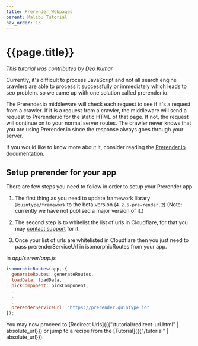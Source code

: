 ```yaml
---
title: Prerender Webpages
parent: Malibu Tutorial
nav_order: 13
---
```


# {{page.title}}

*This tutorial was contributed by [Deo Kumar](https://www.linkedin.com/in/deo-kumar)*

Currently, it's difficult to process JavaScript and not all search engine crawlers are able to process it successfully or immediately which leads to seo problem. so we came up with one solution called prerender.io.

The Prerender.io middleware will check each request to see if it's a request from a crawler. If it is a request from a crawler, the middleware will send a request to Prerender.io for the static HTML of that page. If not, the request will continue on to your normal server routes. The crawler never knows that you are using Prerender.io since the response always goes through your server.

If you would like to know more about it, consider reading the [Prerender.io]({{"https://prerender.io/documentation"}}) documentation.

## Setup prerender for your app

There are few steps you need to follow in order to setup your Prerender app

1. The first thing as you need to update framework library  `@quintype/framework` to the beta version (`4.2.5-pre-render.2`) (Note: currently we have not publised a major version of it.)

2. The second step is to whitelist the list of urls in Cloudflare, for that you may [contact support](mailto:support@quintype.com) for it.

2. Once your list of urls are whitelisted in Cloudflare then you just need to pass prerenderServiceUrl in isomorphicRoutes from your app. 

In *app/server/app.js*

```javascript
isomorphicRoutes(app, {
  generateRoutes: generateRoutes,
  loadData: loadData,
  pickComponent: pickComponent,
  .
  .
  .
  prerenderServiceUrl: "https://prerender.quintype.io"
});
```

You may now proceed to [Redirect Urls]({{"/tutorial/redirect-url.html" | absolute_url}}) or jump to a recipe from the [Tutorial]({{"/tutorial" | absolute_url}}).
